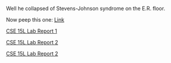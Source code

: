 Well he collapsed of Stevens-Johnson syndrome on the E.R. floor. 

Now peep this one: [Link](https://de-slaug.github.io/cse15l-lab-reports/slop.html)

[CSE 15L Lab Report 1](https://de-slaug.github.io/cse15l-lab-reports/lrOne.html)

[CSE 15L Lab Report 2](https://de-slaug.github.io/cse15l-lab-reports/LabReportTwo.html)

[CSE 15L Lab Report 2](https://de-slaug.github.io/cse15l-lab-reports/LabReport3.md)
